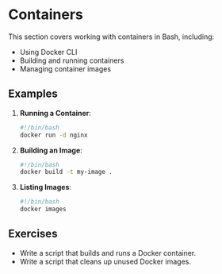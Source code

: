 # Containers

This section covers working with containers in Bash, including:

- Using Docker CLI
- Building and running containers
- Managing container images

## Examples

1. **Running a Container**:
   ```bash
   #!/bin/bash
   docker run -d nginx
   ```

2. **Building an Image**:
   ```bash
   #!/bin/bash
   docker build -t my-image .
   ```

3. **Listing Images**:
   ```bash
   #!/bin/bash
   docker images
   ```

## Exercises

- Write a script that builds and runs a Docker container.
- Write a script that cleans up unused Docker images.